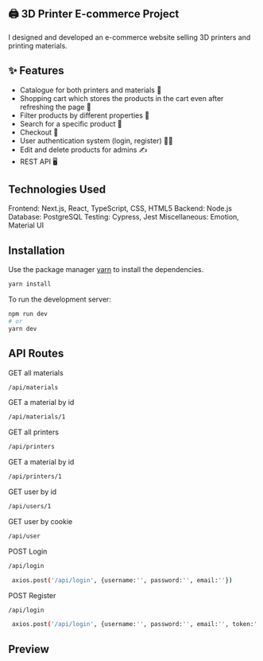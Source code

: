 ## 🖨️ 3D Printer E-commerce Project

I designed and developed an e-commerce website selling 3D printers and printing materials. 

## ✨ Features

- Catalogue for both printers and materials 📖 
- Shopping cart which stores the products in the cart even after refreshing the page 🛒
- Filter products by different properties 🤏
- Search for a specific product 🔎
- Checkout 🏁
- User authentication system (login, register) 🙎‍♂️
- Edit and delete products for admins ✍️
- REST API 🖥️ 

## Technologies Used

Frontend: Next.js, React, TypeScript, CSS, HTML5
Backend: Node.js
Database: PostgreSQL
Testing: Cypress, Jest
Miscellaneous: Emotion, Material UI

## Installation

Use the package manager [yarn](https://yarnpkg.com/) to install the dependencies.

```bash
yarn install
```

To run the development server:

```bash
npm run dev
# or
yarn dev
```

## API Routes

GET all materials
```bash
/api/materials
```

GET a material by id
```bash
/api/materials/1
```

GET all printers
```bash
/api/printers
```

GET a material by id
```bash
/api/printers/1
```

GET user by id
```bash
/api/users/1
```

GET user by cookie
```bash
/api/user
```


POST Login
```bash
/api/login
```
```bash
 axios.post('/api/login', {username:'', password:'', email:''})
```

POST Register
```bash
/api/login
```
```bash
 axios.post('/api/login', {username:'', password:'', email:'', token:''})
```

## Preview



